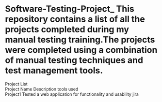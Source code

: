 # Software-Testing-Project_ This repository contains a list of all the projects completed during my manual testing training.The projects were completed using a combination of manual testing techniques and test management tools. 
Project List                    
Project Name                      Description                                    tools used  
Project1           Tested a web application for functionality and usability       jira

